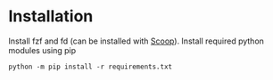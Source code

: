 # Installation

Install fzf and fd (can be installed with [Scoop](https://scoop.sh/#/)).
Install required python modules using pip

```
python -m pip install -r requirements.txt
```
